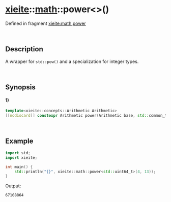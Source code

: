 # [xieite](../../xieite.md)\:\:[math](../../math.md)\:\:power\<\>\(\)
Defined in fragment [xieite:math.power](../../../src/math/power.cpp)

&nbsp;

## Description
A wrapper for `std::pow()` and a specialization for integer types.

&nbsp;

## Synopsis
#### 1)
```cpp
template<xieite::concepts::Arithmetic Arithmetic>
[[nodiscard]] constexpr Arithmetic power(Arithmetic base, std::common_type_t<Arithmetic> exponent) noexcept;
```

&nbsp;

## Example
```cpp
import std;
import xieite;

int main() {
    std::println("{}", xieite::math::power<std::uint64_t>(4, 13));
}
```
Output:
```
67108864
```
